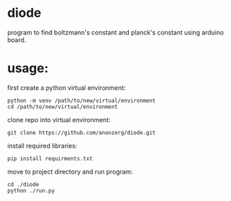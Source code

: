 # diode
program to find boltzmann's constant and planck's constant using arduino board.

# usage:

first create a python virtual environment:
```
python -m venv /path/to/new/virtual/environment
cd /path/to/new/virtual/environment
```
clone repo into virtual environment:
```
git clone https://github.com/anonzerg/diode.git
```
install required libraries:
```
pip install requirments.txt
```
move to project directory and run program:
```
cd ./diode
python ./run.py
```

